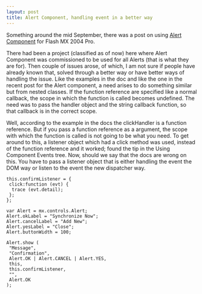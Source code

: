 ```yaml
---
layout: post
title: Alert Component, handling event in a better way
---
```


Something around the mid September, there was a post on using [Alert Component](/2003/alert-component-in-flash-mx-2004/) for Flash MX 2004 Pro.

There had been a project (classified as of now) here where Alert Component was commissioned to be used for all Alerts (that is what they are for). Then couple of issues arose, of which, I am not sure if people have already known that, solved through a better way or have better ways of handling the issue. Like the examples in the doc and like the one in the recent post for the Alert component, a need arises to do something similar but from nested classes. If the function reference are specified like a normal callback, the scope in which the function is called becomes undefined. The need was to pass the handler object and the string callback function, so that callback is in the correct scope.

Well, according to the example in the docs the clickHandler is a function reference. But if you pass a function reference as a argument, the scope with which the function is called is not going to be what you need. To get around to this, a listener object which had a click method was used, instead of the function reference and it worked; found the tip in the Using Component Events tree. Now, should we say that the docs are wrong on this. You have to pass a listener object that is either handling the event the DOM way or listen to the event the new dispatcher way.

```
this.confirmListener = {
 click:function (evt) {
  trace (evt.detail);
 };
};

var Alert = mx.controls.Alert;
Alert.okLabel = "Synchronize Now";
Alert.cancelLabel = "Add New";
Alert.yesLabel = "Close";
Alert.buttonWidth = 100;

Alert.show (
 "Message",
 "Confirmation",
 Alert.OK | Alert.CANCEL | Alert.YES,
 this,
 this.confirmListener,
 "",
 Alert.OK
);
```